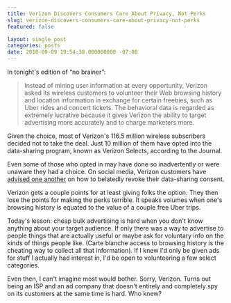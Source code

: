 ```yaml
---
title: Verizon Discovers Consumers Care About Privacy, Not Perks
slug: verizon-discovers-consumers-care-about-privacy-not-perks
featured: false

layout: single_post
categories: posts
date: 2018-09-09 19:54:38.000000000 -07:00
---
```


In tonight's edition of “no brainer”:

> Instead of mining user information at every opportunity, Verizon asked its wireless customers to volunteer their Web browsing history and location information in exchange for certain freebies, such as Uber rides and concert tickets. The behavioral data is regarded as extremely lucrative because it gives Verizon the ability to target advertising more accurately and to charge marketers more.

Given the choice, most of Verizon's 116.5 million wireless subscribers decided not to take the deal. Just 10 million of them have opted into the data-sharing program, known as Verizon Selects, according to the Journal.

Even some of those who opted in may have done so inadvertently or were unaware they had a choice. On social media, Verizon customers have [advised one another](https://www.reddit.com/r/YouShouldKnow/comments/2dkg8z/ysk_that_the_smart_rewards_points_verizon_is/) on how to belatedly revoke their data-sharing consent.

Verizon gets a couple points for at least giving folks the option. They then lose the points for making the perks terrible. It speaks volumes when one's browsing history is equated to the value of a couple free Uber trips.

Today's lesson: cheap bulk advertising is hard when you don't know anything about your target audience. If only there was a way to advertise to people things that are actually useful or maybe ask for voluntary info on the kinds of things people like. (Carte blanche access to browsing history is the cheating way to collect all that information). If I knew I'd only be given ads for stuff I actually had interest in, I'd be open to volunteering a few select categories.

Even then, I can't imagine most would bother. Sorry, Verizon. Turns out being an ISP and an ad company that doesn't entirely and completely spy on its customers at the same time is hard. Who knew?

